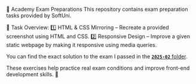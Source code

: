 📌 Academy Exam Preparations
This repository contains exam preparation tasks provided by SoftUni.

📝 Task Overview:
1️⃣ HTML & CSS Mirroring – Recreate a provided screenshot using HTML and CSS.
2️⃣ Responsive Design – Improve a given static webpage by making it responsive using media queries.

You can find the exact solution to the exam I passed in the [**`2025-02`** folder](https://github.com/BeatrisIlieva/softuni-html-and-css-exams/tree/main/2025-02).

These exercises help practice real exam conditions and improve front-end development skills. 🚀

